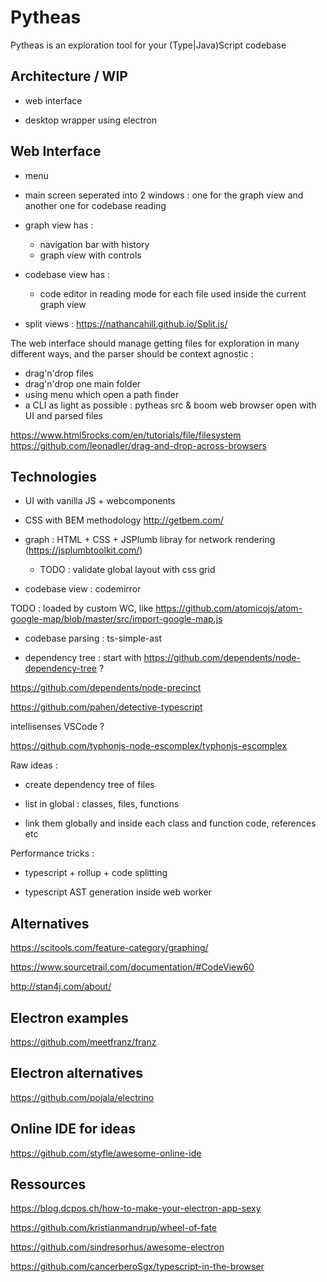 # Pytheas

Pytheas is an exploration tool for your (Type|Java)Script codebase

## Architecture / WIP

-   web interface

-   desktop wrapper using electron

## Web Interface

-   menu
-   main screen seperated into 2 windows : one for the graph view and another one for codebase reading

-   graph view has :

    -   navigation bar with history
    -   graph view with controls

-   codebase view has :

    -   code editor in reading mode for each file used inside the current graph view

-   split views : https://nathancahill.github.io/Split.js/

The web interface should manage getting files for exploration in many different ways, and the parser should be context agnostic :

-   drag'n'drop files
-   drag'n'drop one main folder
-   using menu which open a path finder
-   a CLI as light as possible : pytheas src & boom web browser open with UI and parsed files

https://www.html5rocks.com/en/tutorials/file/filesystem
https://github.com/leonadler/drag-and-drop-across-browsers

## Technologies

-   UI with vanilla JS + webcomponents

-   CSS with BEM methodology http://getbem.com/

-   graph : HTML + CSS + JSPlumb libray for network rendering (https://jsplumbtoolkit.com/)

    -   TODO : validate global layout with css grid

-   codebase view : codemirror

TODO : loaded by custom WC, like https://github.com/atomicojs/atom-google-map/blob/master/src/import-google-map.js

-   codebase parsing : ts-simple-ast

-   dependency tree : start with https://github.com/dependents/node-dependency-tree ?

https://github.com/dependents/node-precinct

https://github.com/pahen/detective-typescript

intellisenses VSCode ?

https://github.com/typhonjs-node-escomplex/typhonjs-escomplex

Raw ideas :

-   create dependency tree of files

-   list in global : classes, files, functions

-   link them globally and inside each class and function code, references etc

Performance tricks :

-   typescript + rollup + code splitting

-   typescript AST generation inside web worker

## Alternatives

https://scitools.com/feature-category/graphing/

https://www.sourcetrail.com/documentation/#CodeView60

http://stan4j.com/about/

## Electron examples

https://github.com/meetfranz/franz

## Electron alternatives

https://github.com/pojala/electrino

## Online IDE for ideas

https://github.com/styfle/awesome-online-ide

## Ressources

https://blog.dcpos.ch/how-to-make-your-electron-app-sexy

https://github.com/kristianmandrup/wheel-of-fate

https://github.com/sindresorhus/awesome-electron

https://github.com/cancerberoSgx/typescript-in-the-browser
